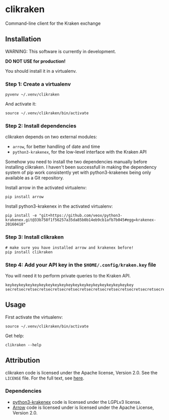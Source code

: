 # clikraken

Command-line client for the Kraken exchange

## Installation

WARNING: This software is currently in development.

**DO NOT USE for production!**

You should install it in a virtualenv.

### Step 1: Create a virtualenv

```
pyvenv ~/.venv/clikraken
```

And activate it:

```
source ~/.venv/clikraken/bin/activate
```

### Step 2: Install dependencies

clikraken depends on two external modules:

* `arrow`, for better handling of date and time
* `python3-krakenex`, for the low-level interface with the Kraken API

Somehow you need to install the two dependencies manually before installing clikraken. I haven't been successfull in making the dependency system of pip work consistently yet with python3-krakenex being only available as a Git repository.

Install arrow in the activated virtualenv:

```
pip install arrow
```

Install python3-krakenex in the activated virtualenv:

```
pip install -e "git+https://github.com/veox/python3-krakenex.git@33b758f1f56257a35da85b0b14eb9cb1afb7b045#egg=krakenex-20160418"
```

### Step 3: Install clikraken

```
# make sure you have installed arrow and krakenex before!
pip install clikraken
```

### Step 4: Add your API key in the `$HOME/.config/kraken.key` file

You will need it to perform private queries to the Kraken API.

```
keykeykeykeykeykeykeykeykeykeykeykeykeykeykeykeykeykeykey
secretsecretsecretsecretsecretsecretsecretsecretsecretsecretsecretsecretsecretsecretsecret
```

## Usage

First activate the virtualenv:

```
source ~/.venv/clikraken/bin/activate
```
Get help:

```
clikraken --help
```

## Attribution

clikraken code is licensed under the Apache license, Version 2.0.
See the `LICENSE` file. For the full text, see [here][corelicense].

### Dependencies

* [python3-krakenex][python3-krakenex] code is licensed under the LGPLv3 license.
* [Arrow][arrow-license] code is licensed under is licensed under the Apache License, Version 2.0.

[corelicense]: https://www.apache.org/licenses/LICENSE-2.0
[python3-krakenex]: https://github.com/veox/python3-krakenex
[arrow-license]: https://github.com/crsmithdev/arrow/blob/master/LICENSE
